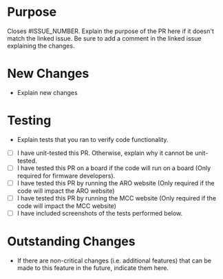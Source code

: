 # Purpose
Closes #ISSUE_NUMBER.
Explain the purpose of the PR here if it doesn't match the linked issue. Be sure to add a comment in the linked issue explaining the changes.

# New Changes
- Explain new changes

# Testing
- Explain tests that you ran to verify code functionality.
- [ ] I have unit-tested this PR. Otherwise, explain why it cannot be unit-tested.
- [ ] I have tested this PR on a board if the code will run on a board (Only required for firmware developers).
- [ ] I have tested this PR by running the ARO website (Only required if the code will impact the ARO website)
- [ ] I have tested this PR by running the MCC website (Only required if the code will impact the MCC website)
- [ ] I have included screenshots of the tests performed below.

# Outstanding Changes
- If there are non-critical changes (i.e. additional features) that can be made to this feature in the future, indicate them here.
